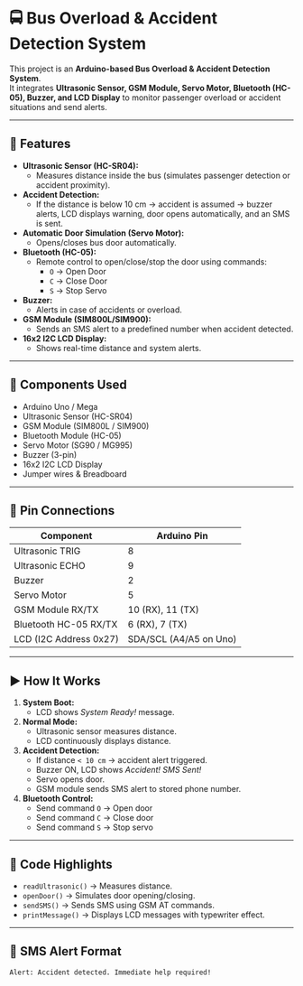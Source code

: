 # 🚍 Bus Overload & Accident Detection System

This project is an **Arduino-based Bus Overload & Accident Detection System**.  
It integrates **Ultrasonic Sensor, GSM Module, Servo Motor, Bluetooth (HC-05), Buzzer, and LCD Display** to monitor passenger overload or accident situations and send alerts.

---

## 📌 Features

- **Ultrasonic Sensor (HC-SR04):**
  - Measures distance inside the bus (simulates passenger detection or accident proximity).
- **Accident Detection:**
  - If the distance is below 10 cm → accident is assumed → buzzer alerts, LCD displays warning, door opens automatically, and an SMS is sent.
- **Automatic Door Simulation (Servo Motor):**
  - Opens/closes bus door automatically.
- **Bluetooth (HC-05):**
  - Remote control to open/close/stop the door using commands:
    - `O` → Open Door
    - `C` → Close Door
    - `S` → Stop Servo
- **Buzzer:**
  - Alerts in case of accidents or overload.
- **GSM Module (SIM800L/SIM900):**
  - Sends an SMS alert to a predefined number when accident detected.
- **16x2 I2C LCD Display:**
  - Shows real-time distance and system alerts.

---

## 📂 Components Used

- Arduino Uno / Mega  
- Ultrasonic Sensor (HC-SR04)  
- GSM Module (SIM800L / SIM900)  
- Bluetooth Module (HC-05)  
- Servo Motor (SG90 / MG995)  
- Buzzer (3-pin)  
- 16x2 I2C LCD Display  
- Jumper wires & Breadboard  

---

## 🔧 Pin Connections

| Component              | Arduino Pin |
|-------------------------|-------------|
| Ultrasonic TRIG        | 8           |
| Ultrasonic ECHO        | 9           |
| Buzzer                 | 2           |
| Servo Motor            | 5           |
| GSM Module RX/TX       | 10 (RX), 11 (TX) |
| Bluetooth HC-05 RX/TX  | 6 (RX), 7 (TX)   |
| LCD (I2C Address 0x27) | SDA/SCL (A4/A5 on Uno) |

---

## ▶️ How It Works

1. **System Boot:**
   - LCD shows *System Ready!* message.
2. **Normal Mode:**
   - Ultrasonic sensor measures distance.
   - LCD continuously displays distance.
3. **Accident Detection:**
   - If distance `< 10 cm` → accident alert triggered.
   - Buzzer ON, LCD shows *Accident! SMS Sent!*
   - Servo opens door.
   - GSM module sends SMS alert to stored phone number.
4. **Bluetooth Control:**
   - Send command `O` → Open door
   - Send command `C` → Close door
   - Send command `S` → Stop servo

---

## 📜 Code Highlights

- `readUltrasonic()` → Measures distance.  
- `openDoor()` → Simulates door opening/closing.  
- `sendSMS()` → Sends SMS using GSM AT commands.  
- `printMessage()` → Displays LCD messages with typewriter effect.  

---

## 📱 SMS Alert Format

```text
Alert: Accident detected. Immediate help required!
